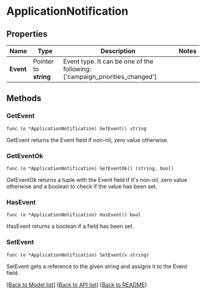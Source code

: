 # ApplicationNotification

## Properties

Name | Type | Description | Notes
------------ | ------------- | ------------- | -------------
**Event** | Pointer to **string** | Event type. It can be one of the following: [&#39;campaign_priorities_changed&#39;]  | 

## Methods

### GetEvent

`func (o *ApplicationNotification) GetEvent() string`

GetEvent returns the Event field if non-nil, zero value otherwise.

### GetEventOk

`func (o *ApplicationNotification) GetEventOk() (string, bool)`

GetEventOk returns a tuple with the Event field if it's non-nil, zero value otherwise
and a boolean to check if the value has been set.

### HasEvent

`func (o *ApplicationNotification) HasEvent() bool`

HasEvent returns a boolean if a field has been set.

### SetEvent

`func (o *ApplicationNotification) SetEvent(v string)`

SetEvent gets a reference to the given string and assigns it to the Event field.


[[Back to Model list]](../README.md#documentation-for-models) [[Back to API list]](../README.md#documentation-for-api-endpoints) [[Back to README]](../README.md)


